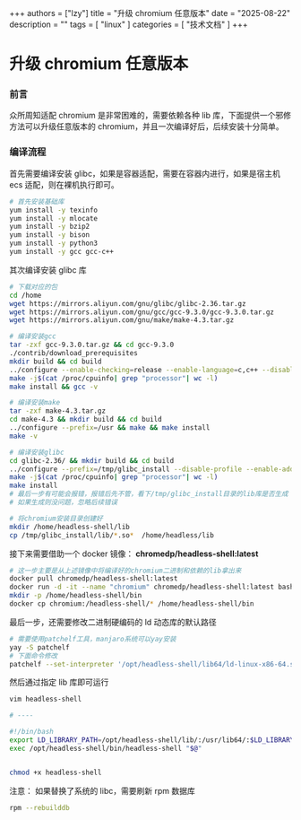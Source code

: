 +++
authors = ["lzy"]
title = "升级 chromium 任意版本"
date = "2025-08-22"
description = ""
tags = [
    "linux"
]
categories = [
    "技术文档"
]
+++


# 升级 chromium 任意版本

### 前言

众所周知适配 chromium 是非常困难的，需要依赖各种 lib 库，下面提供一个邪修方法可以升级任意版本的 chromium，并且一次编译好后，后续安装十分简单。

### 编译流程

首先需要编译安装 glibc，如果是容器适配，需要在容器内进行，如果是宿主机 ecs 适配，则在裸机执行即可。

```bash
# 首先安装基础库
yum install -y texinfo
yum install -y mlocate
yum install -y bzip2
yum install -y bison
yum install -y python3
yum install -y gcc gcc-c++
```

其次编译安装 glibc 库

```bash
# 下载对应的包
cd /home
wget https://mirrors.aliyun.com/gnu/glibc/glibc-2.36.tar.gz
wget https://mirrors.aliyun.com/gnu/gcc/gcc-9.3.0/gcc-9.3.0.tar.gz
wget https://mirrors.aliyun.com/gnu/make/make-4.3.tar.gz

# 编译安装gcc
tar -zxf gcc-9.3.0.tar.gz && cd gcc-9.3.0
./contrib/download_prerequisites
mkdir build && cd build
../configure --enable-checking=release --enable-language=c,c++ --disable-multilib --prefix=/usr
make -j$(cat /proc/cpuinfo| grep "processor"| wc -l)
make install && gcc -v

# 编译安装make
tar -zxf make-4.3.tar.gz
cd make-4.3 && mkdir build && cd build
../configure --prefix=/usr && make && make install
make -v

# 编译安装glibc
cd glibc-2.36/ && mkdir build && cd build
../configure --prefix=/tmp/glibc_install --disable-profile --enable-add-ons --with-headers=/usr/include --with-binutils=/usr/bin --disable-sanity-checks --disable-werror
make -j$(cat /proc/cpuinfo| grep "processor"| wc -l)
make install
# 最后一步有可能会报错，报错后先不管，看下/tmp/glibc_install目录的lib库是否生成
# 如果生成则没问题，忽略后续错误

# 将chromium安装目录创建好
mkdir /home/headless-shell/lib
cp /tmp/glibc_install/lib/*.so*  /home/headless/lib
```

接下来需要借助一个 docker 镜像： **chromedp/headless-shell:latest**

```bash
# 这一步主要是从上述镜像中将编译好的chromium二进制和依赖的lib拿出来
docker pull chromedp/headless-shell:latest
docker run -d -it --name "chromium" chromedp/headless-shell:latest bash
mkdir -p /home/headless-shell/bin
docker cp chromium:/headless-shell/* /home/headless-shell/bin
```

最后一步，还需要修改二进制硬编码的 ld 动态库的默认路径

```bash
# 需要使用patchelf工具，manjaro系统可以yay安装
yay -S patchelf
# 下面命令修改
patchelf --set-interpreter '/opt/headless-shell/lib64/ld-linux-x86-64.so.2' ./headless-shell
```

然后通过指定 lib 库即可运行

```bash
vim headless-shell

# ----

#!/bin/bash
export LD_LIBRARY_PATH=/opt/headless-shell/lib/:/usr/lib64/:$LD_LIBRARY_PATH
exec /opt/headless-shell/bin/headless-shell "$@"


chmod +x headless-shell
```

注意： 如果替换了系统的 libc，需要刷新 rpm 数据库

```bash
rpm --rebuilddb
```
